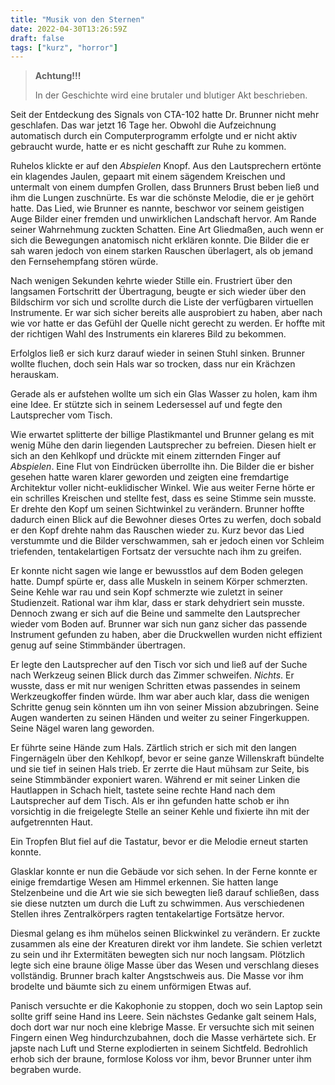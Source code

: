 ```yaml
---
title: "Musik von den Sternen"
date: 2022-04-30T13:26:59Z
draft: false
tags: ["kurz", "horror"]
---
```


> **Achtung!!!**
>
> In der Geschichte wird eine brutaler und blutiger Akt beschrieben.

Seit der Entdeckung des Signals von CTA-102 hatte Dr. Brunner nicht mehr geschlafen. Das war jetzt 16 Tage her. Obwohl die Aufzeichnung automatisch durch ein Computerprogramm erfolgte und er nicht aktiv gebraucht wurde, hatte er es nicht geschafft zur Ruhe zu kommen.

Ruhelos klickte er auf den *Abspielen* Knopf. Aus den Lautsprechern ertönte ein klagendes Jaulen, gepaart mit einem sägendem Kreischen und untermalt von einem dumpfen Grollen, dass Brunners Brust beben ließ und ihm die Lungen zuschnürte. Es war die schönste Melodie, die er je gehört hatte. Das Lied, wie Brunner es nannte, beschwor vor seinem geistigen Auge Bilder einer fremden und unwirklichen Landschaft hervor. Am Rande seiner Wahrnehmung zuckten Schatten. Eine Art Gliedmaßen, auch wenn er sich die Bewegungen anatomisch nicht erklären konnte. Die Bilder die er sah waren jedoch von einem starken Rauschen überlagert, als ob jemand den Fernsehempfang stören würde.

Nach wenigen Sekunden kehrte wieder Stille ein. Frustriert über den langsamen Fortschritt der Übertragung, beugte er sich wieder über den Bildschirm vor sich und scrollte durch die Liste der verfügbaren virtuellen Instrumente. Er war sich sicher bereits alle ausprobiert zu haben, aber nach wie vor hatte er das Gefühl der Quelle nicht gerecht zu werden. Er hoffte mit der richtigen Wahl des Instruments ein klareres Bild zu bekommen.

Erfolglos ließ er sich kurz darauf wieder in seinen Stuhl sinken. Brunner wollte fluchen, doch sein Hals war so trocken, dass nur ein Krächzen herauskam.

Gerade als er aufstehen wollte um sich ein Glas Wasser zu holen, kam ihm eine Idee. Er stützte sich in seinem Ledersessel auf und fegte den Lautsprecher vom Tisch.

Wie erwartet splitterte der billige Plastikmantel und Brunner gelang es mit wenig Mühe den darin liegenden Lautsprecher zu befreien. Diesen hielt er sich an den Kehlkopf und drückte mit einem zitternden Finger auf *Abspielen*. Eine Flut von Eindrücken überrollte ihn. Die Bilder die er bisher gesehen hatte waren klarer geworden und zeigten eine fremdartige Architektur voller nicht-euklidischer Winkel. Wie aus weiter Ferne hörte er ein schrilles Kreischen und stellte fest, dass es seine Stimme sein musste. Er drehte den Kopf um seinen Sichtwinkel zu verändern. Brunner hoffte dadurch einen Blick auf die Bewohner dieses Ortes zu werfen, doch sobald er den Kopf drehte nahm das Rauschen wieder zu. Kurz bevor das Lied verstummte und die Bilder verschwammen, sah er jedoch einen vor Schleim triefenden, tentakelartigen Fortsatz der versuchte nach ihm zu greifen.

Er konnte nicht sagen wie lange er bewusstlos auf dem Boden gelegen hatte. Dumpf spürte er, dass alle Muskeln in seinem Körper schmerzten. Seine Kehle war rau und sein Kopf schmerzte wie zuletzt in seiner Studienzeit. Rational war ihm klar, dass er stark dehydriert sein musste. Dennoch zwang er sich auf die Beine und sammelte den Lautsprecher wieder vom Boden auf. Brunner war sich nun ganz sicher das passende Instrument gefunden zu haben, aber die Druckwellen wurden nicht effizient genug auf seine Stimmbänder übertragen.

Er legte den Lautsprecher auf den Tisch vor sich und ließ auf der Suche nach Werkzeug seinen Blick durch das Zimmer schweifen. *Nichts*. Er wusste, dass er mit nur wenigen Schritten etwas passendes in seinem Werkzeugkoffer finden würde. Ihm war aber auch klar, dass die wenigen Schritte genug sein könnten um ihn von seiner Mission abzubringen. Seine Augen wanderten zu seinen Händen und weiter zu seiner Fingerkuppen. Seine Nägel waren lang geworden.

Er führte seine Hände zum Hals. Zärtlich strich er sich mit den langen Fingernägeln über den Kehlkopf, bevor er seine ganze Willenskraft bündelte und sie tief in seinen Hals trieb. Er zerrte die Haut mühsam zur Seite, bis seine Stimmbänder exponiert waren. Während er mit seiner Linken die Hautlappen in Schach hielt, tastete seine rechte Hand nach dem Lautsprecher auf dem Tisch. Als er ihn gefunden hatte schob er ihn vorsichtig in die freigelegte Stelle an seiner Kehle und fixierte ihn mit der aufgetrennten Haut.

Ein Tropfen Blut fiel auf die Tastatur, bevor er die Melodie erneut starten konnte.

Glasklar konnte er nun die Gebäude vor sich sehen. In der Ferne konnte er einige fremdartige Wesen am Himmel erkennen. Sie hatten lange Stelzenbeine und die Art wie sie sich bewegten ließ darauf schließen, dass sie diese nutzten um durch die Luft zu schwimmen. Aus verschiedenen Stellen ihres Zentralkörpers ragten tentakelartige Fortsätze hervor.

Diesmal gelang es ihm mühelos seinen Blickwinkel zu verändern. Er zuckte zusammen als eine der Kreaturen direkt vor ihm landete. Sie schien verletzt zu sein und ihr Extermitäten bewegten sich nur noch langsam. Plötzlich legte sich eine braune ölige Masse über das Wesen und verschlang dieses vollständig. Brunner brach kalter Angstschweis aus. Die Masse vor ihm brodelte und bäumte sich zu einem unförmigen Etwas auf.

Panisch versuchte er die Kakophonie zu stoppen, doch wo sein Laptop sein sollte griff seine Hand ins Leere. Sein nächstes Gedanke galt seinem Hals, doch dort war nur noch eine klebrige Masse. Er versuchte sich mit seinen Fingern einen Weg hindurchzubahnen, doch die Masse verhärtete sich. Er japste nach Luft und Sterne explodierten in seinem Sichtfeld. Bedrohlich erhob sich der braune, formlose Koloss vor ihm, bevor Brunner unter ihm begraben wurde.
